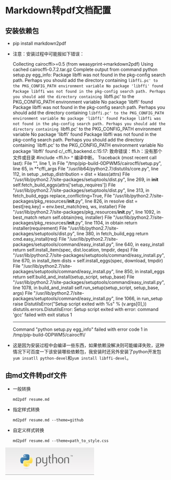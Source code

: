 # Markdown转pdf文档配置
## 安装依赖包
* pip install markdown2pdf
* 注意：安装过程中可能报如下错误：

	Collecting cairocffi>=0.5 (from weasyprint->markdown2pdf)
  Using cached cairocffi-0.7.2.tar.gz
    Complete output from command python setup.py egg_info:
    Package libffi was not found in the pkg-config search path.
    Perhaps you should add the directory containing `libffi.pc'
    to the PKG_CONFIG_PATH environment variable
    No package 'libffi' found
    Package libffi was not found in the pkg-config search path.
    Perhaps you should add the directory containing `libffi.pc'
    to the PKG_CONFIG_PATH environment variable
    No package 'libffi' found
    Package libffi was not found in the pkg-config search path.
    Perhaps you should add the directory containing `libffi.pc'
    to the PKG_CONFIG_PATH environment variable
    No package 'libffi' found
    Package libffi was not found in the pkg-config search path.
    Perhaps you should add the directory containing `libffi.pc'
    to the PKG_CONFIG_PATH environment variable
    No package 'libffi' found
    Package libffi was not found in the pkg-config search path.
    Perhaps you should add the directory containing `libffi.pc'
    to the PKG_CONFIG_PATH environment variable
    No package 'libffi' found
    c/_cffi_backend.c:15:17: 致命错误：ffi.h：没有那个文件或目录
     #include <ffi.h>
                     ^
    编译中断。
    Traceback (most recent call last):
      File "<string>", line 1, in <module>
      File "/tmp/pip-build-0DPWM5/cairocffi/setup.py", line 65, in <module>
        **cffi_args
      File "/usr/lib64/python2.7/distutils/core.py", line 112, in setup
        _setup_distribution = dist = klass(attrs)
      File "/usr/lib/python2.7/site-packages/setuptools/dist.py", line 269, in __init__
        self.fetch_build_eggs(attrs['setup_requires'])
      File "/usr/lib/python2.7/site-packages/setuptools/dist.py", line 313, in fetch_build_eggs
        replace_conflicting=True,
      File "/usr/lib/python2.7/site-packages/pkg_resources/__init__.py", line 826, in resolve
        dist = best[req.key] = env.best_match(req, ws, installer)
      File "/usr/lib/python2.7/site-packages/pkg_resources/__init__.py", line 1092, in best_match
        return self.obtain(req, installer)
      File "/usr/lib/python2.7/site-packages/pkg_resources/__init__.py", line 1104, in obtain
        return installer(requirement)
      File "/usr/lib/python2.7/site-packages/setuptools/dist.py", line 380, in fetch_build_egg
        return cmd.easy_install(req)
      File "/usr/lib/python2.7/site-packages/setuptools/command/easy_install.py", line 640, in easy_install
        return self.install_item(spec, dist.location, tmpdir, deps)
      File "/usr/lib/python2.7/site-packages/setuptools/command/easy_install.py", line 670, in install_item
        dists = self.install_eggs(spec, download, tmpdir)
      File "/usr/lib/python2.7/site-packages/setuptools/command/easy_install.py", line 850, in install_eggs
        return self.build_and_install(setup_script, setup_base)
      File "/usr/lib/python2.7/site-packages/setuptools/command/easy_install.py", line 1078, in build_and_install
        self.run_setup(setup_script, setup_base, args)
      File "/usr/lib/python2.7/site-packages/setuptools/command/easy_install.py", line 1066, in run_setup
        raise DistutilsError("Setup script exited with %s" % (v.args[0],))
    distutils.errors.DistutilsError: Setup script exited with error: command 'gcc' failed with exit status 1
    
    ----------------------------------------
	Command "python setup.py egg_info" failed with error code 1 in /tmp/pip-build-0DPWM5/cairocffi/

* 这是因为安装过程中会编译一些东西，如果依赖没解决则可能编译失败，这种情况下可百度一下该安装哪些依赖包，我安装时还另外安装了python开发包`yum insatll python-devel`和`yum install libffi-devel`。

## 由md文件转pdf文件
* 一般转换

	`md2pdf resume.md`
* 指定样式转换

	`md2pdf resume.md --theme=github`
* 自定义样式转换

	`md2pdf resume.md --theme=path_to_style.css`

![test_pic](test.jpg)
